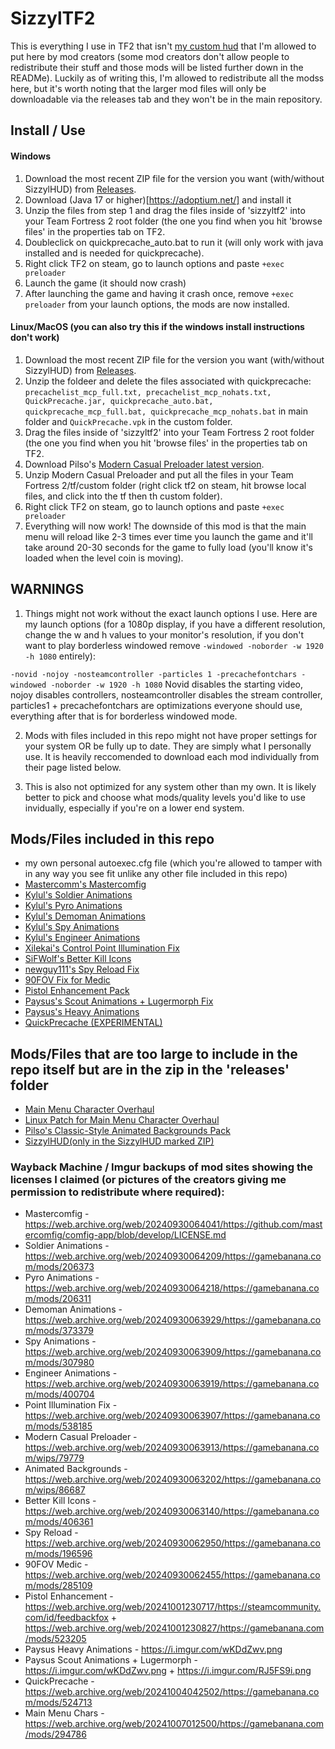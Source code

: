# SizzylTF2
This is everything I use in TF2 that isn't [my custom hud](https://github.com/Sizzyl/SizzylHUD) that I'm allowed to put here by mod creators
(some mod creators don't allow people to redistribute their stuff and those mods will be listed further down in the READMe).
Luckily as of writing this, I'm allowed to redistribute all the modss here, but it's worth noting that the larger mod files will only be downloadable via the releases tab and they won't be in the main repository.

## Install / Use
#### Windows
1. Download the most recent ZIP file for the version you want (with/without SizzylHUD) from [Releases](https://github.com/Sizzyl/SizzylTF2/releases).
2. Download (Java 17 or higher)[https://adoptium.net/] and install it
2. Unzip the files from step 1 and drag the files inside of 'sizzyltf2' into your Team Fortress 2 root folder (the one you find when you hit 'browse files' in the properties tab on TF2.
3. Doubleclick on quickprecache_auto.bat to run it (will only work with java installed and is needed for quickprecache).
4. Right click TF2 on steam, go to launch options and paste ```+exec preloader```
5. Launch the game (it should now crash)
6. After launching the game and having it crash once, remove ```+exec preloader``` from your launch options, the mods are now installed.
#### Linux/MacOS (you can also try this if the windows install instructions don't work)
1. Download the most recent ZIP file for the version you want (with/without SizzylHUD) from [Releases](https://github.com/Sizzyl/SizzylTF2/releases).
2. Unzip the foldeer and delete the files associated with quickprecache: ```precachelist_mcp_full.txt, precachelist_mcp_nohats.txt, QuickPrecache.jar, quickprecache_auto.bat, quickprecache_mcp_full.bat, quickprecache_mcp_nohats.bat``` in main folder and  ```QuickPrecache.vpk``` in the custom folder.
3. Drag the files inside of 'sizzyltf2' into your Team Fortress 2 root folder (the one you find when you hit 'browse files' in the properties tab on TF2.
4. Download Pilso's [Modern Casual Preloader latest version](https://gamebanana.com/wips/79779).
5. Unzip Modern Casual Preloader and put all the files in your Team Fortress 2/tf/custom folder (right click tf2 on steam, hit browse local files, and click into the tf then th custom folder).
6. Right click TF2 on steam, go to launch options and paste ```+exec preloader```
7. Everything will now work! The downside of this mod is that the main menu will reload like 2-3 times ever time you launch the game and it'll take around 20-30 seconds for the game to fully load (you'll know it's loaded when the level coin is moving).

## WARNINGS
1. Things might not work without the exact launch options I use.
Here are my launch options (for a 1080p display, if you have a different resolution, change the w and h values to your monitor's resolution,
if you don't want to play borderless windowed remove ```-windowed -noborder -w 1920 -h 1080``` entirely):

```-novid -nojoy -nosteamcontroller -particles 1 -precachefontchars -windowed -noborder -w 1920 -h 1080```
Novid disables the starting video, nojoy disables controllers, nosteamcontroller disables the stream controller, particles1 + precachefontchars are optimizations everyone should use, everything after that is for borderless windowed mode.

2. Mods with files included in this repo might not have proper settings for your system OR be fully up to date. They are simply what I personally use. It is heavily reccomended to download each mod individually from their page listed below.

3. This is also not optimized for any system other than my own. It is likely better to pick and choose what mods/quality levels you'd like to use invidually, especially if you're on a lower end system.

## Mods/Files included in this repo
- my own personal autoexec.cfg file (which you're allowed to tamper with in any way you see fit unlike any other file included in this repo)
- [Mastercomm's Mastercomfig](https://comfig.app/app/)
- [Kylul's Soldier Animations](https://gamebanana.com/mods/206373)
- [Kylul's Pyro Animations](https://gamebanana.com/mods/206311)
- [Kylul's Demoman Animations](https://gamebanana.com/mods/373379)
- [Kylul's Spy Animations](https://gamebanana.com/mods/307980)
- [Kylul's Engineer Animations](https://gamebanana.com/mods/400704)
- [Xilekai's Control Point Illumination Fix](https://gamebanana.com/mods/538185)
- [SiFWolf's Better Kill Icons](https://gamebanana.com/mods/406361)
- [newguy111's Spy Reload Fix](https://gamebanana.com/mods/196596)
- [90FOV Fix for Medic](https://gamebanana.com/mods/285109)
- [Pistol Enhancement Pack](https://gamebanana.com/mods/523205)
- [Paysus's Scout Animations + Lugermorph Fix](https://gamebanana.com/mods/522553)
- [Paysus's Heavy Animations](https://gamebanana.com/mods/206261)
- [QuickPrecache (EXPERIMENTAL)](https://gamebanana.com/mods/524713)

## Mods/Files that are too large to include in the repo itself but are in the zip in the 'releases' folder
- [Main Menu Character Overhaul](https://gamebanana.com/mods/294786)
- [Linux Patch for Main Menu Character Overhaul](https://gamebanana.com/mods/502532)
- [Pilso's Classic-Style Animated Backgrounds Pack](https://gamebanana.com/wips/86687)
- [SizzylHUD(only in the SizzylHUD marked ZIP)](https://github.com/Sizzyl/SizzylHUD)

### Wayback Machine / Imgur backups of mod sites showing the licenses I claimed (or pictures of the creators giving me permission to redistribute where required):
- Mastercomfig - https://web.archive.org/web/20240930064041/https://github.com/mastercomfig/comfig-app/blob/develop/LICENSE.md
- Soldier Animations - https://web.archive.org/web/20240930064209/https://gamebanana.com/mods/206373
- Pyro Animations - https://web.archive.org/web/20240930064218/https://gamebanana.com/mods/206311
- Demoman Animations - https://web.archive.org/web/20240930063929/https://gamebanana.com/mods/373379
- Spy Animations - https://web.archive.org/web/20240930063909/https://gamebanana.com/mods/307980
- Engineer Animations - https://web.archive.org/web/20240930063919/https://gamebanana.com/mods/400704
- Point Illumination Fix - https://web.archive.org/web/20240930063907/https://gamebanana.com/mods/538185
- Modern Casual Preloader - https://web.archive.org/web/20240930063913/https://gamebanana.com/wips/79779
- Animated Backgrounds - https://web.archive.org/web/20240930063202/https://gamebanana.com/wips/86687
- Better Kill Icons - https://web.archive.org/web/20240930063140/https://gamebanana.com/mods/406361
- Spy Reload - https://web.archive.org/web/20240930062950/https://gamebanana.com/mods/196596
- 90FOV Medic - https://web.archive.org/web/20240930062455/https://gamebanana.com/mods/285109
- Pistol Enhancement - https://web.archive.org/web/20241001230717/https://steamcommunity.com/id/feedbackfox + https://web.archive.org/web/20241001230827/https://gamebanana.com/mods/523205
- Paysus Heavy Animations - https://i.imgur.com/wKDdZwv.png
- Paysus Scout Animations + Lugermorph - https://i.imgur.com/wKDdZwv.png + https://i.imgur.com/RJ5FS9i.png
- QuickPrecache - https://web.archive.org/web/20241004042502/https://gamebanana.com/mods/524713
- Main Menu Chars - https://web.archive.org/web/20241007012500/https://gamebanana.com/mods/294786
